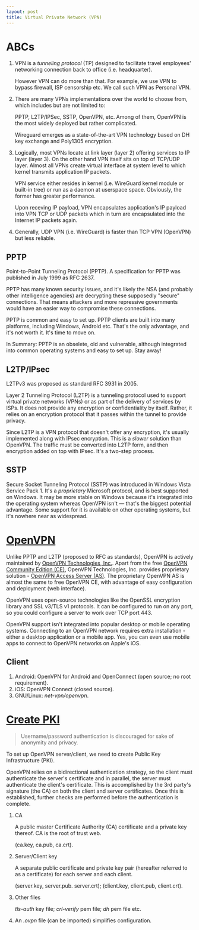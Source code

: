 ```yaml
---
layout: post
title: Virtual Private Network (VPN)
---
```


# ABCs

1. VPN is a *tunneling protocol* (TP) designed to facilitate travel employees' networking connection back to office (i.e. headquarter).

   However VPN can do more than that. For example, we use VPN to bypass firewall, ISP censorship etc. We call such VPN as Personal VPN.
2. There are many VPNs implementations over the world to choose from, which includes but are not limited to:

   PPTP, L2TP/IPSec, SSTP, OpenVPN, etc. Among of them, OpenVPN is the most widely deployed but rather complicated.

   Wireguard emerges as a state-of-the-art VPN technology based on DH key exchange and Poly1305 encryption.
3. Logically, most VPNs locate at link layer (layer 2) offering services to IP layer (layer 3). On the other hand VPN itself sits on top of TCP/UDP layer. Almost all VPNs create virtual interface at system level to which kernel transmits application IP packets.

   VPN service either resides in kernel (i.e. WireGuard kernel module or built-in tree) or run as a daemon at userspace space. Obviously, the former has greater performance.

   Upon receving IP payload, VPN encapsulates application's IP payload into VPN TCP or UDP packets which in turn are encapsulated into the Internet IP packets again.
4. Generally, UDP VPN (i.e. WireGuard) is faster than TCP VPN (OpenVPN) but less reliable.

## PPTP

Point-to-Point Tunneling Protocol (PPTP). A specification for PPTP was published in July 1999 as RFC 2637.

PPTP has many known security issues, and it's likely the NSA (and probably other intelligence agencies) are decrypting these supposedly "secure" connections. That means attackers and more repressive governments would have an easier way to compromise these connections.

PPTP is common and easy to set up. PPTP clients are built into many platforms, including Windows, Android etc. That's the only advantage, and it's not worth it. It's time to move on.

In Summary: PPTP is an obselete, old and vulnerable, although integrated into common operating systems and easy to set up. Stay away!

## L2TP/IPsec

L2TPv3 was proposed as standard RFC 3931 in 2005.

Layer 2 Tunneling Protocol (L2TP) is a tunneling protocol used to support virtual private networks (VPNs) or as part of the delivery of services by ISPs. It does not provide any encryption or confidentiality by itself. Rather, it relies on an encryption protocol that it passes within the tunnel to provide privacy.

Since L2TP is a VPN protocol that doesn't offer any encryption, it's usually implemented along with IPsec encryption. This is a *slower* solution than OpenVPN. The traffic must be converted into L2TP form, and then encryption added on top with IPsec. It's a two-step process.

## SSTP

Secure Socket Tunneling Protocol (SSTP) was introduced in Windows Vista Service Pack 1. It's a *proprietary* Microsoft protocol, and is best supported on Windows. It may be more stable on Windows because it's integrated into the operating system whereas OpenVPN isn't — that's the biggest potential advantage. Some support for it is available on other operating systems, but it's nowhere near as widespread.

# [OpenVPN](https://wiki.archlinux.org/index.php/OpenVPN)

Unlike PPTP and L2TP (proposed to RFC as standards), OpenVPN is actively maintained by [OpenVPN Technologies, Inc.](https://openvpn.net). Apart from the free [OpenVPN Community Edition (CE)](https://openvpn.net/index.php/open-source.html), OpenVPN Technologies, Inc. provides proprietary solution - [OpenVPN Access Server (AS)](https://openvpn.net/index.php/access-server/overview.html). The proprietary OpenVPN AS is almost the same to free OpenVPN CE, with advantage of easy configuration and deployment (web interface).

OpenVPN uses open-source technologies like the OpenSSL encryption library and SSL v3/TLS v1 protocols. It can be configured to run on any port, so you could configure a server to work over TCP port 443.

OpenVPN support isn't integrated into popular desktop or mobile operating systems. Connecting to an OpenVPN network requires extra installation - either a desktop application or a mobile app. Yes, you can even use mobile apps to connect to OpenVPN networks on Apple's iOS.

## Client

1. Android: OpenVPN for Android and OpenConnect (open source; no root requirement).
2. iOS: OpenVPN Connect (closed source).
2. GNU/Linux: *net-vpn/openvpn*.

# [Create PKI](https://wiki.archlinux.org/index.php/Easy-rsa)

>Username/password authentication is discouraged for sake of anonymity and privacy.

To set up OpenVPN server/client, we need to create Public Key Infrastructure (PKI).

OpenVPN relies on a bidirectional authentication strategy, so the client must authenticate the server's certificate and in parallel, the server must authenticate the client's certificate. This is accomplished by the 3rd party's signature (the CA) on both the client and server certificates. Once this is established, further checks are performed before the authentication is complete.

1. CA

   A public master Certificate Authority (CA) certificate and a private key thereof. CA is the root of trust web.

   (ca.key, ca.pub, ca.crt).
2. Server/Client key

   A separate public certificate and private key pair (hereafter referred to as a certificate) for each server and each client.

   (server.key, server.pub. server.crt); (client.key, client.pub, client.crt).
3. Other files

   *tls-auth* key file; *crl-verify* pem file; *dh* pem file etc.
4. An *.ovpn* file (can be imported) simplifies configuration.
